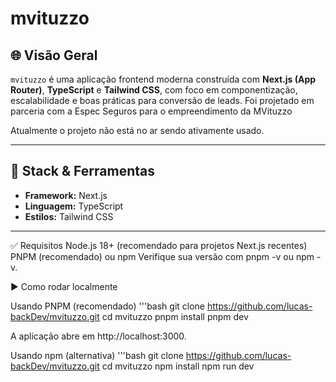 # mvituzzo

## 🌐 Visão Geral

`mvituzzo` é uma aplicação frontend moderna construída com **Next.js (App Router)**, **TypeScript** e **Tailwind CSS**, com foco em componentização, escalabilidade e boas práticas para conversão de leads. Foi projetado em parceria com a Espec Seguros para o empreendimento da MVituzzo

Atualmente o projeto não está no ar sendo ativamente usado.

---

## 🧰 Stack & Ferramentas

- **Framework:** Next.js
- **Linguagem:** TypeScript
- **Estilos:** Tailwind CSS
---

✅ Requisitos
Node.js 18+ (recomendado para projetos Next.js recentes)
PNPM (recomendado) ou npm
Verifique sua versão com pnpm -v ou npm -v.

▶️ Como rodar localmente


Usando PNPM (recomendado)
'''bash
git clone https://github.com/lucas-backDev/mvituzzo.git
cd mvituzzo
pnpm install
pnpm dev

A aplicação abre em http://localhost:3000.

Usando npm (alternativa)
'''bash
git clone https://github.com/lucas-backDev/mvituzzo.git
cd mvituzzo
npm install
npm run dev
